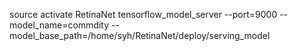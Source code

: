 source activate RetinaNet
tensorflow_model_server --port=9000 --model_name=commdity --model_base_path=/home/syh/RetinaNet/deploy/serving_model